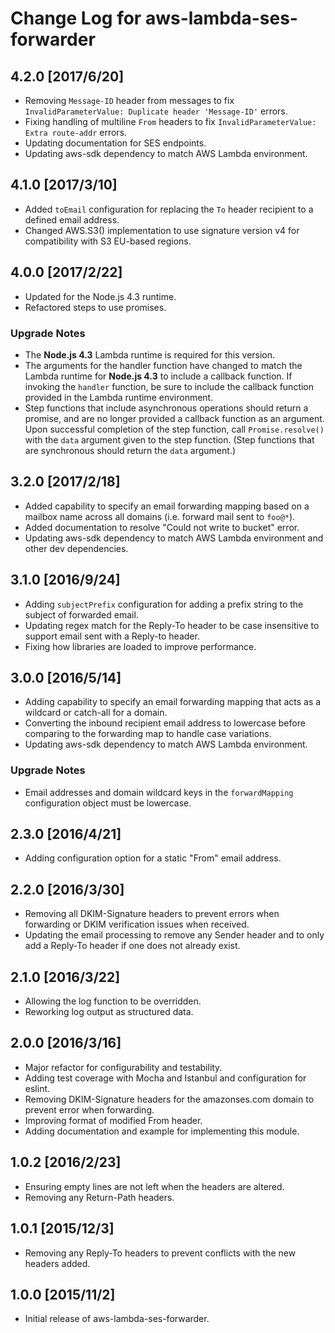 # Change Log for aws-lambda-ses-forwarder

## 4.2.0 [2017/6/20]

- Removing `Message-ID` header from messages to fix `InvalidParameterValue:
Duplicate header 'Message-ID'` errors.
- Fixing handling of multiline `From` headers to fix `InvalidParameterValue:
Extra route-addr` errors.
- Updating documentation for SES endpoints.
- Updating aws-sdk dependency to match AWS Lambda environment.

## 4.1.0 [2017/3/10]

- Added `toEmail` configuration for replacing the `To` header recipient to a
defined email address.
- Changed AWS.S3() implementation to use signature version v4 for compatibility
with S3 EU-based regions.

## 4.0.0 [2017/2/22]

- Updated for the Node.js 4.3 runtime.
- Refactored steps to use promises.

### Upgrade Notes

- The **Node.js 4.3** Lambda runtime is required for this version.
- The arguments for the handler function have changed to match the Lambda
runtime for **Node.js 4.3** to include a callback function. If invoking the
`handler` function, be sure to include the callback function provided in the
Lambda runtime environment.
- Step functions that include asynchronous operations should return a promise,
and are no longer provided a callback function as an argument. Upon successful
completion of the step function, call `Promise.resolve()` with the `data`
argument given to the step function. (Step functions that are synchronous should
return the `data` argument.)

## 3.2.0 [2017/2/18]

- Added capability to specify an email forwarding mapping based on a mailbox
name across all domains (i.e. forward mail sent to `foo@*`).
- Added documentation to resolve "Could not write to bucket" error.
- Updating aws-sdk dependency to match AWS Lambda environment and other dev
dependencies.

## 3.1.0 [2016/9/24]

- Adding `subjectPrefix` configuration for adding a prefix string to the subject
of forwarded email.
- Updating regex match for the Reply-To header to be case insensitive to support
email sent with a Reply-to header.
- Fixing how libraries are loaded to improve performance.

## 3.0.0 [2016/5/14]

- Adding capability to specify an email forwarding mapping that acts as a
wildcard or catch-all for a domain.
- Converting the inbound recipient email address to lowercase before comparing
to the forwarding map to handle case variations.
- Updating aws-sdk dependency to match AWS Lambda environment.

### Upgrade Notes

- Email addresses and domain wildcard keys in the `forwardMapping` configuration
object must be lowercase.

## 2.3.0 [2016/4/21]

- Adding configuration option for a static "From" email address.

## 2.2.0 [2016/3/30]

- Removing all DKIM-Signature headers to prevent errors when forwarding or DKIM
verification issues when received.
- Updating the email processing to remove any Sender header and to only add a
Reply-To header if one does not already exist.

## 2.1.0 [2016/3/22]

- Allowing the log function to be overridden.
- Reworking log output as structured data.

## 2.0.0 [2016/3/16]

- Major refactor for configurability and testability.
- Adding test coverage with Mocha and Istanbul and configuration for eslint.
- Removing DKIM-Signature headers for the amazonses.com domain to prevent error
when forwarding.
- Improving format of modified From header.
- Adding documentation and example for implementing this module.

## 1.0.2 [2016/2/23]

- Ensuring empty lines are not left when the headers are altered.
- Removing any Return-Path headers.

## 1.0.1 [2015/12/3]

- Removing any Reply-To headers to prevent conflicts with the new headers added.

## 1.0.0 [2015/11/2]

- Initial release of aws-lambda-ses-forwarder.
